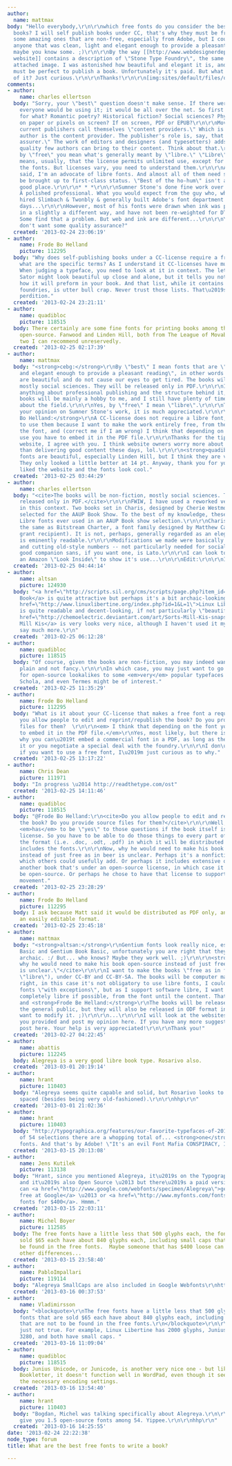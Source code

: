 ```yaml
---
author:
  name: mattmax
body: "Hello everybody,\r\n\r\nwhich free fonts do you consider the best to publish
  books? I will self publish books under CC, that's why they must be free. There are
  some amazing ones that are non-free, especially from Adobe, but I couldn't fine
  anyone that was clean, light and elegant enough to provide a pleasant reading. So
  maybe you know some. ;)\r\n\r\nBy the way [[http://www.webdesignerdepot.com/2011/02/30-of-the-best-font-foundries/|this
  website]] contains a description of \"Stone Type Foundry\", the same font in the
  attached image. I was astonished how beautiful and elegant it is, and I think it
  must be perfect to publish a book. Unfortunately it's paid. But what do you think
  of it? Just curious.\r\n\r\nThanks!\r\n\r\n[img:sites/default/files/old-images/stonetype_4910.jpg]"
comments:
- author:
    name: charles ellertson
  body: "Sorry, your \"best\" question doesn't make sense. If there were a \"best,\"
    everyone would be using it; it would be all over the net. So first step is \"best\"
    for what? Romantic poetry? Historical fiction? Social sciences? Physics? And ink
    on paper or pixels on screen? If on screen, PDF or EPUB?\r\n\r\nMoving on, I know
    current publishers call themselves \"content providers.\" Which is silly, the
    author is the content provider. The publisher's role is, say, that of \"content
    assurer.\" The work of editors and designers (and typesetters) adds a level of
    quality few authors can bring to their content. Think about that.\r\n\r\nI'd assume
    by \"free\" you mean what's generally meant by \"libre.\" \"Libre\" with fonts
    means, usually, that the license permits unlimited use, except for (re)selling
    the fonts. But licenses vary, you need to understand them.\r\n\r\nAll of that
    said, I'm an advocate of libre fonts. And almost all of them need some work to
    be brought up to first-class status. \"Best of the ho-hum\" isn't a particularly
    good place.\r\n\r\n* * *\r\n\r\nSumner Stone's done fine work over the years.
    A polished professional. What you would expect from the guy who, when at Adobe,
    hired Slimbach & Twonbly & generally built Adobe's font department in earlier
    days...\r\n\r\nHowever, most of his fonts were drawn when ink was put on paper
    in a slightly a different way, and have not been re-weighted for DTP printing.
    Some find that a problem. But web and ink are different...\r\n\r\nYou sure you
    don't want some quality assurance?"
  created: '2013-02-24 23:06:19'
- author:
    name: Frode Bo Helland
    picture: 112295
  body: "Why does self-publishing books under a CC-license require a free font, and
    what are the specific terms? As I understand it CC-licenses have multiple levels.\r\n\r\nBtw:
    When judging a typeface, you need to look at it in context. The letterforms of
    Sator might look beautiful up close and alone, but it tells you nothing about
    how it will preform in your book. And that list, while it contains some interesting
    foundries, is utter bull crap. Never trust those lists. That\u2019s the road to
    perdition."
  created: '2013-02-24 23:21:11'
- author:
    name: quadibloc
    picture: 118515
  body: There certainly are some fine fonts for printing books among those which are
    open-source. Fanwood and Linden Hill, both from The League of Movable Type, are
    two I can recommend unreservedly.
  created: '2013-02-25 02:17:39'
- author:
    name: mattmax
  body: "<strong>cebg:</strong>\r\nBy \"best\" I mean fonts that are \"clean, light
    and elegant enough to provide a pleasant reading\", in other words: fonts that
    are beautiful and do not cause our eyes to get tired. The books will be non-fiction,
    mostly social sciences. They will be released only in PDF.\r\n\r\nI don't understand
    anything about professional publishing and the structure behind it, however publishing
    books will be mainly a hobby to me, and I still have plenty of time to study more
    about the field.\r\n\r\nYes, by \"free\" I mean \"libre\".\r\n\r\nThank you for
    your opinion on Sumner Stone's work, it is much appreciated.\r\n\r\n<strong>Frode
    Bo Helland:</strong>\r\nA CC-license does not require a libre font, I just want
    to use them because I want to make the work entirely free, from the content to
    the font, and (correct me if I am wrong) I think that depending on the font you
    use you have to embed it in the PDF file.\r\n\r\nThanks for the tip about the
    website, I agree with you. I think website owners worry more about making profit
    than delivering good content these days, lol.\r\n\r\n<strong>quadiblock:</strong>\r\nThose
    fonts are beautiful, especially Linden Hill, but I think they are very small.
    They only looked a little better at 14 pt. Anyway, thank you for your help, I
    liked the website and the fonts look cool."
  created: '2013-02-25 03:44:29'
- author:
    name: charles ellertson
  body: "<cite>The books will be non-fiction, mostly social sciences. They will be
    released only in PDF.</cite>\r\n\r\nFWIW, I have used a reworked version of Charis-SIL
    in this context. Two books set in Charis, designed by Cherie Westmoreland, were
    selected for the AAUP Book Show. To the best of my knowledge, these are the only
    Libre fonts ever used in an AAUP Book show selection.\r\n\r\nCharis-SIL is esentially
    the same as Bitstream Charter, a font family designed by Matthew Carter (a MacArthur
    grant recipient). It is not, perhaps, generally regarded as an elegant font, but
    is eminently readable.\r\n\r\nModifications we made were basically in spacing,
    and cutting old-style numbers -- not particularly needed for social sciences.\r\n\r\nA
    good companion sans, if you want one, is Lato.\r\n\r\nI can look tomorrow for
    an Amazon \"Look Inside\" to show it's use...\r\n\r\nEdit:\r\n\r\nIn the meantime:\r\n\r\nhttp://www.bing.com/images/search?q=charis+SIL&qpvt=charis+SIL&FORM=IGRE\r\n\r\nhttp://www.bing.com/images/search?q=Lato+fonts&qs=n&form=QBIR&pq=lato+fonts&sc=8-10&sp=-1&sk="
  created: '2013-02-25 04:44:14'
- author:
    name: altsan
    picture: 124930
  body: "<a href=\"http://scripts.sil.org/cms/scripts/page.php?item_id=Gentium&_sc=1\">Gentium
    Book</a> is quite attractive but perhaps it's a bit archaic-looking for your criteria.\r\n\r\n<a
    href=\"http://www.linuxlibertine.org/index.php?id=1&L=1\">Linux Libertine</a>
    is quite readable and decent-looking, if not particularly \"beautiful\".\r\n\r\n<a
    href=\"http://chemoelectric.deviantart.com/art/Sorts-Mill-Kis-snapshot-181216490\">Sorts
    Mill Kis</a> is very looks very nice, although I haven't used it myself so I can't
    say much more.\r\n"
  created: '2013-02-25 06:12:28'
- author:
    name: quadibloc
    picture: 118515
  body: "Of course, given the books are non-fiction, you may indeed want something
    plain and not fancy.\r\n\r\nIn which case, you may just want to go [[http://www.gust.org.pl/projects/e-foundry/tex-gyre/|here]]
    for open-source lookalikes to some <em>very</em> popular typefaces - thus, Pagella,
    Schola, and even Termes might be of interest."
  created: '2013-02-25 11:35:29'
- author:
    name: Frode Bo Helland
    picture: 112295
  body: "What is it about your CC-license that makes a free font a requirement? Do
    you allow people to edit and reprint/republish the book? Do you provide source
    files for them?  \r\n\r\n<em> I think that depending on the font you use you have
    to embed it in the PDF file.</em>\r\nYes, most likely, but there is no reason
    why you can\u2019t embed a commercial font in a PDF, as long as the EULA allows
    it or you negotiate a special deal with the foundry.\r\n\r\nI don\u2019t mind
    if you want to use a free font, I\u2019m just curious as to why."
  created: '2013-02-25 13:17:22'
- author:
    name: Chris Dean
    picture: 111971
  body: "In progress \u2014 http://readthetype.com/ost"
  created: '2013-02-25 14:11:46'
- author:
    name: quadibloc
    picture: 118515
  body: "@Frode Bo Helland:\r\n<cite>Do you allow people to edit and reprint/republish
    the book? Do you provide source files for them?</cite>\r\n\r\nWell, the answer
    <em>has</em> to be \"yes\" to those questions if the book itself is under an open-source
    license. So you have to be able to do those things to every part of the book in
    the format (i.e. .doc, .odt, .pdf) in which it will be distributed - and that
    includes the fonts.\r\n\r\nNow, why he would need to make his book open-source
    instead of just free as in beer is unclear. Perhaps it's a nonfiction book to
    which others could usefully add. Or perhaps it includes extensive quotation from
    another book that's under an open-source license, in which case it <em>must</em>
    be open-source. Or perhaps he chose to have that license to support the open-source
    movement."
  created: '2013-02-25 23:28:29'
- author:
    name: Frode Bo Helland
    picture: 112295
  body: I ask because Matt said it would be distributed as PDF only, and PDF is not
    an easily editable format.
  created: '2013-02-25 23:45:18'
- author:
    name: mattmax
  body: "<strong>altsan:</strong>\r\nGentium fonts look really nice, especially Gentium
    Basic and Gentium Book Basic, unfortunately you are right that they look kinda
    archaic. :/ But... who knows? Maybe they work well. ;)\r\n\r\n<strong>quadiblock:</strong>\r\n<cite>\"Now,
    why he would need to make his book open-source instead of just free as in beer
    is unclear.\"</cite>\r\n\r\nI want to make the books \"free as in freedom\" (aka
    \"libre\"), under CC-BY and CC-BY-SA. The books will be computer manuals. You're
    right, in this case it's not obligatory to use libre fonts, I could use commercial
    fonts \"with exceptions\", but as I support software libre, I want to make them
    completely libre if possible, from the font until the content. That's the reason.\r\n\r\n<strong>quadiblock</strong>
    and <strong>Frode Be Helland:</strong>\r\nThe books will be released in PDF to
    the general public, but they will also be released in ODF format in case others
    want to modify it. ;)\r\n\r\n...\r\n\r\nI will look at the websites and fonts
    you provided and post my opinion here. If you have any more suggestions please
    post here. Your help is very appreciated!\r\n\r\nThank you!"
  created: '2013-02-27 04:22:45'
- author:
    name: abattis
    picture: 112245
  body: Alegreya is a very good libre book type. Rosarivo also.
  created: '2013-03-01 20:19:14'
- author:
    name: hrant
    picture: 110403
  body: "Alegreya seems quite capable and solid, but Rosarivo looks to be pretty poorly
    spaced (besides being very old-fashioned).\r\n\r\nhhp\r\n"
  created: '2013-03-01 21:02:36'
- author:
    name: hrant
    picture: 110403
  body: "http://typographica.org/features/our-favorite-typefaces-of-2012/\r\nSo, out
    of 54 selections there are a whopping total of... <strong>one</strong> open-source
    fonts. And that's by Adobe! \"It's an evil Font Mafia CONSPIRACY, I tell you!!\"\r\n\r\nhhp\r\n"
  created: '2013-03-15 20:13:08'
- author:
    name: Jens Kutilek
    picture: 113138
  body: "Hrant, since you mentioned Alegreya, it\u2019s on the Typographica list,
    and it\u2019s also Open Source \u2013 but there\u2019s a paid version too.\r\n\r\nYou
    can <a href=\"http://www.google.com/webfonts/specimen/Alegreya\">get 6 fonts for
    free at Google</a> \u2013 or <a href=\"http://www.myfonts.com/fonts/huertatipografica/alegreya-ht-pro/\">10
    fonts for $400</a>. Hmmm."
  created: '2013-03-15 22:03:11'
- author:
    name: Michel Boyer
    picture: 112585
  body: The free fonts have a little less that 500 glyphs each, the fonts  that are
    sold $65 each have about 840 glyphs each, including small caps that are not to
    be found in the free fonts.  Maybe someone that has $400 loose can check for the
    other differences...
  created: '2013-03-15 23:58:40'
- author:
    name: PabloImpallari
    picture: 119114
  body: "Alegreya SmallCaps are also included in Google Webfonts\r\nhttp://www.google.com/fonts/specimen/Alegreya+SC"
  created: '2013-03-16 00:37:53'
- author:
    name: Vladimirsson
  body: "<blockquote>\r\nThe free fonts have a little less that 500 glyphs each, the
    fonts that are sold $65 each have about 840 glyphs each, including small caps
    that are not to be found in the free fonts.\r\n</blockquote>\r\n\r\nWell that's
    just not true. For example, Linux Libertine has 2000 glyphs, Junius Unicode has
    3280, and both have small caps. "
  created: '2013-03-16 11:09:04'
- author:
    name: quadibloc
    picture: 118515
  body: Junius Unicode, or Junicode, is another very nice one - but like 1911 Goudy
    Bookletter, it doesn't function well in WordPad, even though it seems to have
    the necessary encoding settings.
  created: '2013-03-16 13:54:40'
- author:
    name: hrant
    picture: 110403
  body: "Bogdan, Michel was talking specifically about Alegreya.\r\n\r\nOK guys, I'll
    give you 1.5 open-source fonts among 54. Yippee.\r\n\r\nhhp\r\n"
  created: '2013-03-16 14:25:55'
date: '2013-02-24 22:22:38'
node_type: forum
title: What are the best free fonts to write a book?

---
```

